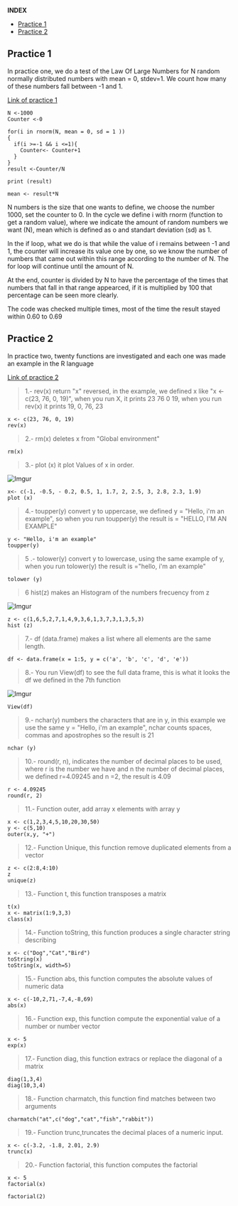 **INDEX**

- [Practice 1](#practice-1)
- [Practice 2](#practice-2)

<div id='pr1' />

## Practice 1 
In practice one, we do a test of the Law Of Large Numbers for N random normally distributed numbers with mean = 0, stdev=1. We count how many of these numbers fall between -1 and 1.

[Link of practice 1](https://github.com/AdamariMosqueda/Data_Mining/blob/Unit_1/Practice/Practice%201.R)

```
N <-1000
Counter <-0

for(i in rnorm(N, mean = 0, sd = 1 ))
{
  if(i >=-1 && i <=1){
    Counter<- Counter+1
  }
}
result <-Counter/N

print (result)

mean <- result*N

```
N numbers is the size that one wants to define, we choose the number 1000, set the counter to 0. In the cycle we define i with rnorm (function to get a random value), where we indicate the amount of random  numbers we want (N), mean which is defined as o and standart deviation (sd) as 1.

In the if loop, what we do is that while the value of i remains between -1 and 1, the counter will increase its value one by one, so we know the number of numbers that came out within this range according to the number of N. The for loop will continue until the amount of N. 

At the end, counter is divided by N to have the percentage of the times that numbers that fall in that range appearced, if it is multiplied by 100 that percentage can be seen more clearly.

The code was checked multiple times, most of the time the result stayed within 0.60 to 0.69



<div id='pr2' />

## Practice 2 

In practice two, twenty functions are investigated and each one was made an example in the R language
  
[Link of practice 2](https://github.com/AdamariMosqueda/Data_Mining/blob/Unit_1/Practice/Practice%202.R)



> 1.- rev(x) return "x" reversed, in the example, we defined x like "x <- c(23, 76, 0, 19)", when you
run X, it prints 23 76 0 19, when you run rev(x) it prints 19, 0, 76, 23
```
x <- c(23, 76, 0, 19)
rev(x)
```

> 2.- rm(x) deletes x from "Global environment"
```
rm(x)
```

> 3.- plot (x) it plot Values of x in order.

![Imgur](https://i.imgur.com/ueTmlY6.png)
 
```
x<- c(-1, -0.5, - 0.2, 0.5, 1, 1.7, 2, 2.5, 3, 2.8, 2.3, 1.9)
plot (x)
```
> 4.- toupper(y) convert y to uppercase, we defined y = "Hello, i'm an example", so when you run
toupper(y) the result is = "HELLO, I'M AN EXAMPLE"
```
y <- "Hello, i'm an example"
toupper(y)
```
> 5 .- tolower(y) convert y to lowercase, using the same example of y, when you run
tolower(y) the result is ="hello, i'm an example"

```
tolower (y)
```
> 6 hist(z) makes an Histogram of the numbers frecuency from z

![Imgur](https://i.imgur.com/QZPokTa.png)

```
z <- c(1,6,5,2,7,1,4,9,3,6,1,3,7,3,1,3,5,3)
hist (z)
```
> 7.- df (data.frame) makes a list where all elements are the same length.
```
df <- data.frame(x = 1:5, y = c('a', 'b', 'c', 'd', 'e')) 
```
> 8.- You run View(df) to see the full data frame, this is what it looks the df we defined in the 7th function

![Imgur](https://i.imgur.com/EdMVxQG.png)
```
View(df)
```
> 9.- nchar(y) numbers the characters that are in y, in this example we use the same y = "Hello, i'm an example", nchar counts spaces, commas and apostrophes so the result is 21 
```
nchar (y)
```
> 10.- round(r, n), indicates the number of decimal places to be used, where r is the number we have and n the number of decimal places, we defined r=4.09245 and n =2, the result is 4.09

``` 
r <- 4.09245
round(r, 2)
```
> 11.- Function outer, add array x elements with array y
```
x <- c(1,2,3,4,5,10,20,30,50)
y <- c(5,10)
outer(x,y, "+")
```
> 12.- Function Unique, this function remove duplicated elements from a vector
```
z <- c(2:8,4:10) 
z
unique(z)
```
> 13.- Function t, this function transposes a matrix 
```
t(x)
x <- matrix(1:9,3,3)
class(x)
```
> 14.- Function toString, this function produces a single character string describing
```
x <- c("Dog","Cat","Bird")
toString(x)
toString(x, width=5)
```
> 15.- Function abs, this function computes the absolute values of numeric data
```
x <- c(-10,2,71,-7,4,-8,69)
abs(x)
```
> 16.- Function exp, this function compute the exponential value of a number or number vector
```
x <- 5
exp(x)
```
> 17.- Function diag, this function extracs or replace the diagonal of a matrix
```
diag(1,3,4)
diag(10,3,4)
```
> 18.- Function charmatch, this function find matches between two arguments
```
charmatch("at",c("dog","cat","fish","rabbit"))
```
> 19.- Function trunc,truncates the decimal places of a numeric input.
```
x <- c(-3.2, -1.8, 2.01, 2.9)
trunc(x)
```
> 20.- Function factorial, this function computes the factorial
```
x <- 5
factorial(x)

factorial(2)
```